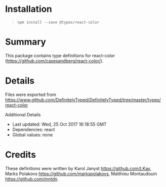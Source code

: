 # Installation
> `npm install --save @types/react-color`

# Summary
This package contains type definitions for react-color (https://github.com/casesandberg/react-color/).

# Details
Files were exported from https://www.github.com/DefinitelyTyped/DefinitelyTyped/tree/master/types/react-color

Additional Details
 * Last updated: Wed, 25 Oct 2017 16:18:55 GMT
 * Dependencies: react
 * Global values: none

# Credits
These definitions were written by Karol Janyst <https://github.com/LKay>, Marks Polakovs <https://github.com/markspolakovs>, Matthieu Montaudouin <https://github.com/mntdn>.
